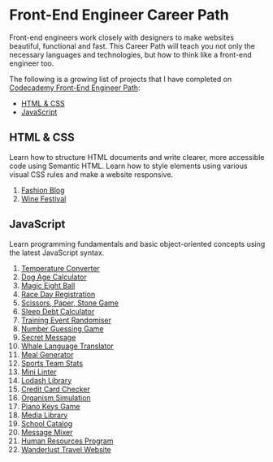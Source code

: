 # Front-End Engineer Career Path

Front-end engineers work closely with designers to make websites beautiful, functional and fast. This Career Path will teach you not only the necessary languages and technologies, but how to think like a front-end engineer too.

The following is a growing list of projects that I have completed on [Codecademy Front-End Engineer Path](https://www.codecademy.com/learn/paths/front-end-engineer-career-path):

- [HTML & CSS](#html-css)
- [JavaScript](#javascript)

## HTML & CSS <a name="html-css"></a>

Learn how to structure HTML documents and write clearer, more accessible code using Semantic HTML. Learn how to style elements using various visual CSS rules and make a website responsive.

1. [Fashion Blog](/html-css/1-fashion-blog)
2. [Wine Festival](/html-css/2-wine-festival)

## JavaScript <a name="javascript"></a>

Learn programming fundamentals and basic object-oriented concepts using the latest JavaScript syntax.

1. [Temperature Converter](/javascript/1-temperature-converter)
2. [Dog Age Calculator](/javascript/2-dog-age-calculator)
3. [Magic Eight Ball](/javascript/3-magic-eight-ball)
4. [Race Day Registration](/javascript/4-race-day-registration)
5. [Scissors, Paper, Stone Game](/javascript/5-scissors-paper-stone-game)
6. [Sleep Debt Calculator](/javascript/6-sleep-debt-calculator)
7. [Training Event Randomiser](/javascript/7-training-event-randomiser)
8. [Number Guessing Game](/javascript/8-number-guessing-game)
9. [Secret Message](/javascript/9-secret-message)
10. [Whale Language Translator](/javascript/10-whale-language-translator)
11. [Meal Generator](/javascript/11-meal-generator)
12. [Sports Team Stats](/javascript/12-sports-team-stats)
13. [Mini Linter](/javascript/13-mini-linter)
14. [Lodash Library](/javascript/14-lodash-library)
15. [Credit Card Checker](/javascript/15-credit-card-checker)
16. [Organism Simulation](/javascript/16-organism-simulation)
17. [Piano Keys Game](/javascript/17-piano-keys-game)
18. [Media Library](/javascript/18-media-library)
19. [School Catalog](javascript/19-school-catalog)
20. [Message Mixer](/javascript/20-message-mixer)
21. [Human Resources Program](/javascript/21-human-resources-program)
22. [Wanderlust Travel Website](/javascript/22-wanderlust-travel-website)
